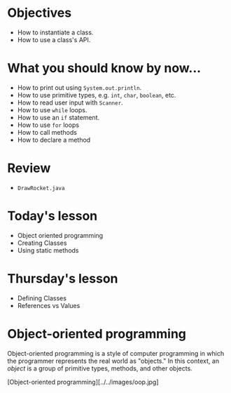 # Objectives
- How to instantiate a class.
- How to use a class's API.

# What you should know by now...
- How to print out using `System.out.println`.
- How to use primitive types, e.g. `int`, `char`, `boolean`, etc. 
- How to read user input with `Scanner`.
- How to use `while` loops.
- How to use an `if` statement.
- How to use `for` loops
- How to call methods
- How to declare a method

# Review
- `DrawRocket.java`

# Today's lesson
- Object oriented programming
- Creating Classes
- Using static methods

# Thursday's lesson
- Defining Classes
- References vs Values

# Object-oriented programming
Object-oriented programming is a style of computer programming in which the programmer represents the real world as "objects." In this context, an *object* is a group of primitive types, methods, and other objects.

[Object-oriented programming][../../images/oop.jpg]

